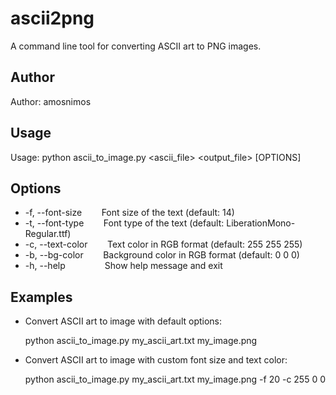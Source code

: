 <!DOCTYPE html>
<html>
<head>
	<meta charset="utf-8">
</head>
<body>
	<h1>ascii2png</h1>
	<p>A command line tool for converting ASCII art to PNG images.</p>
	<h2>Author</h2>
	<p>Author: amosnimos</p>
	<h2>Usage</h2>
	<p>Usage: python ascii_to_image.py &lt;ascii_file&gt; &lt;output_file&gt; [OPTIONS]</p>
	<h2>Options</h2>
	<ul>
		<li>-f, --font-size&nbsp;&nbsp;&nbsp;&nbsp;&nbsp;&nbsp;&nbsp;&nbsp;Font size of the text (default: 14)</li>
		<li>-t, --font-type&nbsp;&nbsp;&nbsp;&nbsp;&nbsp;&nbsp;&nbsp;&nbsp;Font type of the text (default: LiberationMono-Regular.ttf)</li>
		<li>-c, --text-color&nbsp;&nbsp;&nbsp;&nbsp;&nbsp;&nbsp;&nbsp;&nbsp;Text color in RGB format (default: 255 255 255)</li>
		<li>-b, --bg-color&nbsp;&nbsp;&nbsp;&nbsp;&nbsp;&nbsp;&nbsp;&nbsp;Background color in RGB format (default: 0 0 0)</li>
		<li>-h, --help&nbsp;&nbsp;&nbsp;&nbsp;&nbsp;&nbsp;&nbsp;&nbsp;&nbsp;&nbsp;&nbsp;&nbsp;&nbsp;&nbsp;&nbsp;&nbsp;Show help message and exit</li>
	</ul>
	<h2>Examples</h2>
	<ul>
		<li>Convert ASCII art to image with default options:</li>
		<p>python ascii_to_image.py my_ascii_art.txt my_image.png</p>
		<li>Convert ASCII art to image with custom font size and text color:</li>
		<p>python ascii_to_image.py my_ascii_art.txt my_image.png -f 20 -c 255 0 0</p>
	</ul>
</body>
</html>
